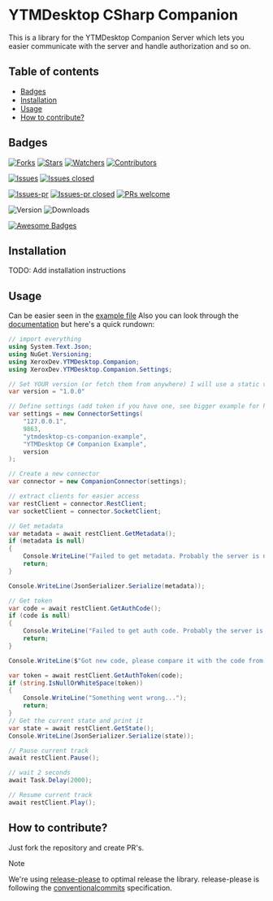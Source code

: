 # YTMDesktop CSharp Companion

This is a library for the YTMDesktop Companion Server which lets you easier communicate with the server and handle
authorization and so on.

## Table of contents

<!-- toc -->

- [Badges](#badges)
- [Installation](#installation)
- [Usage](#usage)
- [How to contribute?](#how-to-contribute)

<!-- tocstop -->

## Badges

[![Forks](https://img.shields.io/github/forks/XeroxDev/ytmdesktop-cs-companion?color=blue&style=for-the-badge)](https://github.com/XeroxDev/ytmdesktop-cs-companion/network/members)  [![Stars](https://img.shields.io/github/stars/XeroxDev/ytmdesktop-cs-companion?color=yellow&style=for-the-badge)](https://github.com/XeroxDev/ytmdesktop-cs-companion/stargazers) [![Watchers](https://img.shields.io/github/watchers/XeroxDev/ytmdesktop-cs-companion?color=lightgray&style=for-the-badge)](https://github.com/XeroxDev/ytmdesktop-cs-companion/watchers) [![Contributors](https://img.shields.io/github/contributors/XeroxDev/ytmdesktop-cs-companion?color=green&style=for-the-badge)](https://github.com/XeroxDev/ytmdesktop-cs-companion/graphs/contributors)

[![Issues](https://img.shields.io/github/issues/XeroxDev/ytmdesktop-cs-companion?color=yellow&style=for-the-badge)](https://github.com/XeroxDev/ytmdesktop-cs-companion/issues) [![Issues closed](https://img.shields.io/github/issues-closed/XeroxDev/ytmdesktop-cs-companion?color=yellow&style=for-the-badge)](https://github.com/XeroxDev/ytmdesktop-cs-companion/issues?q=is%3Aissue+is%3Aclosed)

[![Issues-pr](https://img.shields.io/github/issues-pr/XeroxDev/ytmdesktop-cs-companion?color=yellow&style=for-the-badge)](https://github.com/XeroxDev/ytmdesktop-cs-companion/pulls) [![Issues-pr closed](https://img.shields.io/github/issues-pr-closed/XeroxDev/ytmdesktop-cs-companion?color=yellow&style=for-the-badge)](https://github.com/XeroxDev/ytmdesktop-cs-companion/pulls?q=is%3Apr+is%3Aclosed) [![PRs welcome](https://img.shields.io/badge/PRs-welcome-brightgreen.svg?style=for-the-badge)](https://github.com/XeroxDev/ytmdesktop-cs-companion/compare)

![Version](https://img.shields.io/nuget/v/XeroxDev.YTMDesktop.Companion?style=for-the-badge) ![Downloads](https://img.shields.io/nuget/dt/XeroxDev.YTMDesktop.Companion?style=for-the-badge)

[![Awesome Badges](https://img.shields.io/badge/badges-awesome-green?style=for-the-badge)](https://shields.io)

## Installation

TODO: Add installation instructions

## Usage

Can be easier seen in the [example file](https://github.com/XeroxDev/ytmdesktop-cs-companion/blob/main/YTMDesktopCompanion.Example.NET6/Program.cs)
Also you can look through the [documentation](https://xeroxdev.github.io/ytmdesktop-cs-companion/) but here's a quick rundown:

```csharp
// import everything
using System.Text.Json;
using NuGet.Versioning;
using XeroxDev.YTMDesktop.Companion;
using XeroxDev.YTMDesktop.Companion.Settings;

// Set YOUR version (or fetch them from anywhere) I will use a static version for this example 
var version = "1.0.0"

// Define settings (add token if you have one, see bigger example for how this could be done)
var settings = new ConnectorSettings(
    "127.0.0.1",
    9863,
    "ytmdesktop-cs-companion-example",
    "YTMDesktop C# Companion Example",
    version
);

// Create a new connector
var connector = new CompanionConnector(settings);

// extract clients for easier access
var restClient = connector.RestClient;
var socketClient = connector.SocketClient;

// Get metadata
var metadata = await restClient.GetMetadata();
if (metadata is null)
{
    Console.WriteLine("Failed to get metadata. Probably the server is not running or the settings are wrong.");
    return;
}

Console.WriteLine(JsonSerializer.Serialize(metadata));

// Get token
var code = await restClient.GetAuthCode();
if (code is null)
{
    Console.WriteLine("Failed to get auth code. Probably the server is not running or the settings are wrong.");
    return;
}

Console.WriteLine($"Got new code, please compare it with the code from YTMDesktop: {code}");

var token = await restClient.GetAuthToken(code);
if (string.IsNullOrWhiteSpace(token))
{
    Console.WriteLine("Something went wrong...");
    return;
}
// Get the current state and print it
var state = await restClient.GetState();
Console.WriteLine(JsonSerializer.Serialize(state));

// Pause current track
await restClient.Pause();

// wait 2 seconds
await Task.Delay(2000);

// Resume current track
await restClient.Play();
```

## How to contribute?

Just fork the repository and create PR's.

> [!NOTE]
> We're using [release-please](https://github.com/googleapis/release-please) to optimal release the library.
> release-please is following the [conventionalcommits](https://www.conventionalcommits.org) specification.
